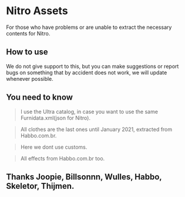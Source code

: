 # Nitro Assets

For those who have problems or are unable to extract the necessary contents for Nitro.

## How to use

We do not give support to this, but you can make suggestions or report bugs on something that by accident does not work, we will update whenever possible.

## You need to know

> I use the Ultra catalog, in case you want to use the same Furnidata.xml(json for Nitro).

> All clothes are the last ones until January 2021, extracted from Habbo.com.br.

> Here we dont use customs.

> All effects from Habbo.com.br too.

## Thanks Joopie, Billsonnn, Wulles, Habbo, Skeletor, Thijmen.